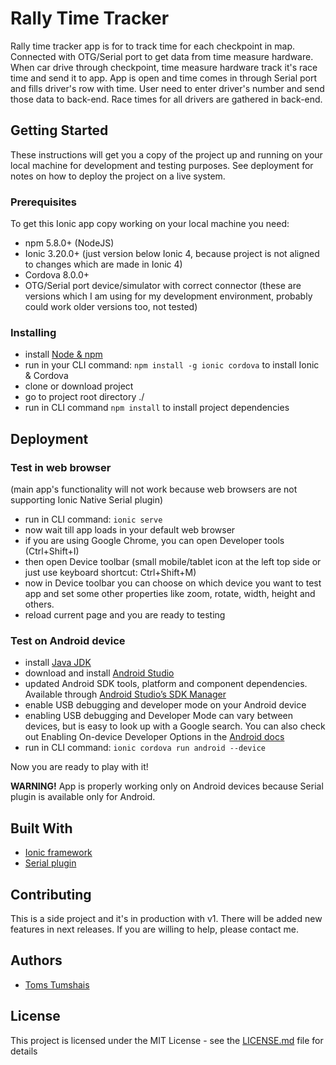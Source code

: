 # Rally Time Tracker

Rally time tracker app is for to track time for each checkpoint in map. Connected with OTG/Serial port to get data from time measure hardware. When car drive through checkpoint, time measure hardware track it's race time and send it to app. App is open and time comes in through Serial port and fills driver's row with time. User need to enter driver's number and send those data to back-end. Race times for all drivers are gathered in back-end. 

## Getting Started

These instructions will get you a copy of the project up and running on your local machine for development and testing purposes. See deployment for notes on how to deploy the project on a live system.

### Prerequisites

To get this Ionic app copy working on your local machine you need:
* npm 5.8.0+ (NodeJS)
* Ionic 3.20.0+ (just version below Ionic 4, because project is not aligned to changes which are made in Ionic 4)
* Cordova 8.0.0+
* OTG/Serial port device/simulator with correct connector
(these are versions which I am using for my development environment, probably could work older versions too, not tested)

### Installing

* install [Node & npm](https://nodejs.org/en/)
* run in your CLI command: `npm install -g ionic cordova` to install Ionic & Cordova
* clone or download project
* go to project root directory ./
* run in CLI command `npm install` to install project dependencies

## Deployment

### Test in web browser

(main app's functionality will not work because web browsers are not supporting Ionic Native Serial plugin)
* run in CLI command: `ionic serve`
* now wait till app loads in your default web browser
* if you are using Google Chrome, you can open Developer tools (Ctrl+Shift+I)
* then open Device toolbar (small mobile/tablet icon at the left top side or just use keyboard shortcut: Ctrl+Shift+M)
* now in Device toolbar you can choose on which device you want to test app and set some other properties like zoom, rotate, width, height and others.
* reload current page and you are ready to testing

### Test on Android device

* install [Java JDK](http://www.oracle.com/technetwork/java/javase/downloads/index-jsp-138363.html)
* download and install [Android Studio](https://developer.android.com/studio/index.html)
* updated Android SDK tools, platform and component dependencies. Available through [Android Studio’s SDK Manager](https://developer.android.com/studio/intro/update.html)
* enable USB debugging and developer mode on your Android device
* enabling USB debugging and Developer Mode can vary between devices, but is easy to look up with a Google search. You can also check out Enabling On-device Developer Options in the [Android docs](https://developer.android.com/studio/run/device.html#developer-device-options)
* run in CLI command: `ionic cordova run android --device`

Now you are ready to play with it!

**WARNING!** App is properly working only on Android devices because Serial plugin is available only for Android.

## Built With

* [Ionic framework](https://ionicframework.com/)
* [Serial plugin](https://ionicframework.com/docs/native/serial/)

## Contributing

This is a side project and it's in production with v1. There will be added new features in next releases. If you are willing to help, please contact me.

## Authors

* [Toms Tumshais](https://github.com/tomstumshais)

## License

This project is licensed under the MIT License - see the [LICENSE.md](LICENSE.md) file for details
